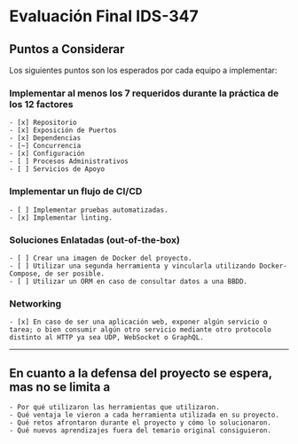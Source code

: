 # Evaluación Final IDS-347

## Puntos a Considerar

Los siguientes puntos son los esperados por cada equipo a implementar:

### Implementar al menos los 7 requeridos durante la práctica de los 12 factores

    - [x] Repositorio
    - [x] Exposición de Puertos
    - [x] Dependencias  
    - [~] Concurrencia
    - [x] Configuración
    - [ ] Procesos Administrativos
    - [ ] Servicios de Apoyo

### Implementar un flujo de CI/CD

    - [ ] Implementar pruebas automatizadas.
    - [x] Implementar linting.

### Soluciones Enlatadas (out-of-the-box)

    - [ ] Crear una imagen de Docker del proyecto.
    - [ ] Utilizar una segunda herramienta y vincularla utilizando Docker-Compose, de ser posible.
    - [ ] Utilizar un ORM en caso de consultar datos a una BBDD.

### Networking

    - [x] En caso de ser una aplicación web, exponer algún servicio o tarea; o bien consumir algún otro servicio mediante otro protocolo distinto al HTTP ya sea UDP, WebSocket o GraphQL.

___

## En cuanto a la defensa del proyecto se espera, mas no se limita a

    - Por qué utilizaron las herramientas que utilizaron.
    - Qué ventaja le vieron a cada herramienta utilizada en su proyecto.
    - Qué retos afrontaron durante el proyecto y cómo lo solucionaron.
    - Qué nuevos aprendizajes fuera del temario original consiguieron.
